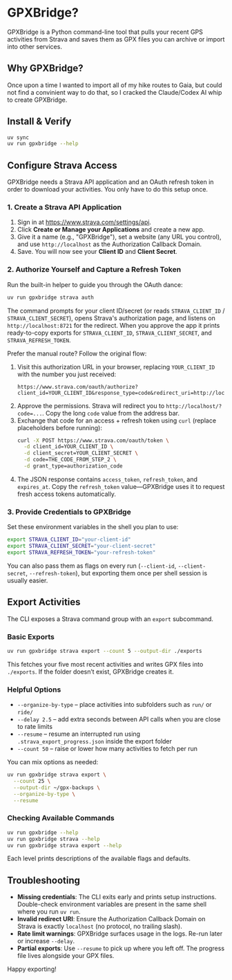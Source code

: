 # GPXBridge?

GPXBridge is a Python command-line tool that pulls your recent GPS activities from Strava and saves them as GPX files you can archive or import into other services.

## Why GPXBridge?

Once upon a time I wanted to import all of my hike routes to Gaia, but could not find a convinient way to do that, so I cracked the Claude/Codex AI whip to create GPXBridge.

## Install & Verify
```bash
uv sync
uv run gpxbridge --help
```

## Configure Strava Access
GPXBridge needs a Strava API application and an OAuth refresh token in order to download your activities. You only have to do this setup once.

### 1. Create a Strava API Application
1. Sign in at <https://www.strava.com/settings/api>.
2. Click **Create or Manage your Applications** and create a new app.
3. Give it a name (e.g., "GPXBridge"), set a website (any URL you control), and use `http://localhost` as the Authorization Callback Domain.
4. Save. You will now see your **Client ID** and **Client Secret**.

### 2. Authorize Yourself and Capture a Refresh Token

Run the built-in helper to guide you through the OAuth dance:

```bash
uv run gpxbridge strava auth
```

The command prompts for your client ID/secret (or reads `STRAVA_CLIENT_ID` / `STRAVA_CLIENT_SECRET`), opens Strava's authorization page, and listens on `http://localhost:8721` for the redirect. When you approve the app it prints ready-to-copy exports for `STRAVA_CLIENT_ID`, `STRAVA_CLIENT_SECRET`, and `STRAVA_REFRESH_TOKEN`.

Prefer the manual route? Follow the original flow:

1. Visit this authorization URL in your browser, replacing `YOUR_CLIENT_ID` with the number you just received:
   ```
   https://www.strava.com/oauth/authorize?client_id=YOUR_CLIENT_ID&response_type=code&redirect_uri=http://localhost&approval_prompt=force&scope=activity:read_all
   ```
2. Approve the permissions. Strava will redirect you to `http://localhost/?code=...`. Copy the long `code` value from the address bar.
3. Exchange that code for an access + refresh token using `curl` (replace placeholders before running):
   ```bash
   curl -X POST https://www.strava.com/oauth/token \
     -d client_id=YOUR_CLIENT_ID \
     -d client_secret=YOUR_CLIENT_SECRET \
     -d code=THE_CODE_FROM_STEP_2 \
     -d grant_type=authorization_code
   ```
4. The JSON response contains `access_token`, `refresh_token`, and `expires_at`. Copy the `refresh_token` value—GPXBridge uses it to request fresh access tokens automatically.

### 3. Provide Credentials to GPXBridge
Set these environment variables in the shell you plan to use:
```bash
export STRAVA_CLIENT_ID="your-client-id"
export STRAVA_CLIENT_SECRET="your-client-secret"
export STRAVA_REFRESH_TOKEN="your-refresh-token"
```
You can also pass them as flags on every run (`--client-id`, `--client-secret`, `--refresh-token`), but exporting them once per shell session is usually easier.

## Export Activities
The CLI exposes a Strava command group with an `export` subcommand.

### Basic Exports
```bash
uv run gpxbridge strava export --count 5 --output-dir ./exports
```
This fetches your five most recent activities and writes GPX files into `./exports`. If the folder doesn’t exist, GPXBridge creates it.

### Helpful Options
- `--organize-by-type` – place activities into subfolders such as `run/` or `ride/`
- `--delay 2.5` – add extra seconds between API calls when you are close to rate limits
- `--resume` – resume an interrupted run using `.strava_export_progress.json` inside the export folder
- `--count 50` – raise or lower how many activities to fetch per run

You can mix options as needed:
```bash
uv run gpxbridge strava export \
  --count 25 \
  --output-dir ~/gpx-backups \
  --organize-by-type \
  --resume
```

### Checking Available Commands
```bash
uv run gpxbridge --help
uv run gpxbridge strava --help
uv run gpxbridge strava export --help
```
Each level prints descriptions of the available flags and defaults.

## Troubleshooting
- **Missing credentials**: The CLI exits early and prints setup instructions. Double-check environment variables are present in the same shell where you run `uv run`.
- **Invalid redirect URI**: Ensure the Authorization Callback Domain on Strava is exactly `localhost` (no protocol, no trailing slash).
- **Rate limit warnings**: GPXBridge surfaces usage in the logs. Re-run later or increase `--delay`.
- **Partial exports**: Use `--resume` to pick up where you left off. The progress file lives alongside your GPX files.

Happy exporting!
